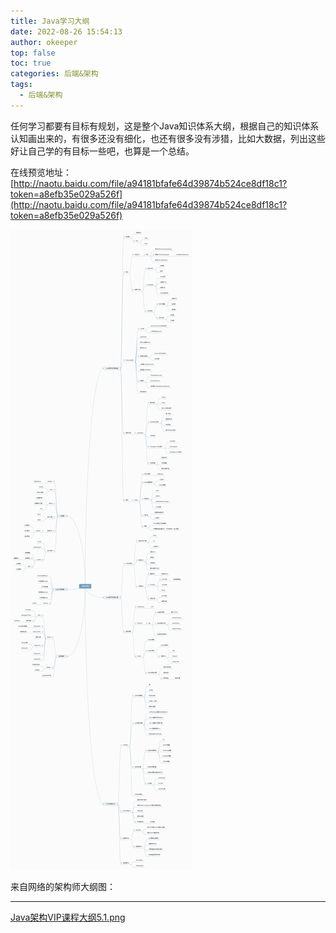 ```yaml
---
title: Java学习大纲
date: 2022-08-26 15:54:13
author: okeeper
top: false
toc: true
categories: 后端&架构
tags:
  - 后端&架构
---
```


任何学习都要有目标有规划，这是整个Java知识体系大纲，根据自己的知识体系认知画出来的，有很多还没有细化，也还有很多没有涉猎，比如大数据，列出这些好让自己学的有目标一些吧，也算是一个总结。

在线预览地址：[http://naotu.baidu.com/file/a94181bfafe64d39874b524ce8df18c1?token=a8efb35e029a526f](http://naotu.baidu.com/file/a94181bfafe64d39874b524ce8df18c1?token=a8efb35e029a526f)

![](../images/Java学习大纲/getImage-20220825184207294.png)


来自网络的架构师大纲图：

----------
[Java架构VIP课程大纲5.1.png](https://leanote.com/api/file/getAttach?fileId=5d2c29a6ab64416644002311)